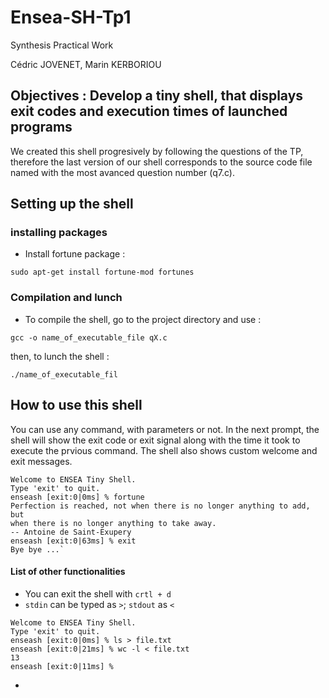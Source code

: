 # Ensea-SH-Tp1
Synthesis Practical Work

Cédric JOVENET, Marin KERBORIOU


 ## Objectives : Develop a tiny shell, that displays exit codes and execution times of launched programs

 We created this shell progresively by following the questions of the TP, therefore the last version of our shell corresponds to the source code file named with the most avanced question number (q7.c).

## Setting up the shell

### installing packages

- Install fortune package : 

 `sudo apt-get install fortune-mod fortunes`


### Compilation and lunch

 - To compile the shell, go to the project directory and use : 
 
 `gcc -o name_of_executable_file qX.c`
 
then, to lunch the shell : 

`./name_of_executable_fil`

## How to use this shell 

You can use any command, with parameters or not. In the next prompt, the shell will show the exit code or exit signal along with the time it took to execute the prvious command.
The shell also shows custom welcome and exit messages.
```
Welcome to ENSEA Tiny Shell.
Type 'exit' to quit.
enseash [exit:0|0ms] % fortune
Perfection is reached, not when there is no longer anything to add, but
when there is no longer anything to take away.
-- Antoine de Saint-Exupery
enseash [exit:0|63ms] % exit
Bye bye ...`
```

#### List of other functionalities

- You can exit the shell with `crtl + d`
- `stdin` can be typed as `>`; `stdout` as `<`

```
Welcome to ENSEA Tiny Shell.
Type 'exit' to quit.
enseash [exit:0|0ms] % ls > file.txt             
enseash [exit:0|21ms] % wc -l < file.txt
13
enseash [exit:0|11ms] %
```

- 
